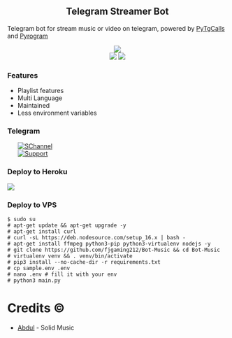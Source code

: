 <h2 align="center">Telegram Streamer Bot </h2>
<p>
Telegram bot for stream music or video on telegram, 
powered by <a href="https://github.com/pytgcalls/pytgcalls">PyTgCalls</a>
and <a href="https://github.com/pyrogram/pyrogram">Pyrogram</a>
</p>

<div align="center">
    <a href="https://github.com/fjgaming212/Bot-Music"><img src="https://img.shields.io/github/repo-size/fjgaming212/Bot-Music?logo=github"></a> <br>
    <a href="https://github.com/fjgaming212/Bot-Music"><img src="https://img.shields.io/github/forks/fjgaming212/Bot-Music?logo=github"></a>
    <a href="https://github.com/fjgaming212/Bot-Music"><img src="https://img.shields.io/github/stars/fjgaming212/Bot-Music?logo=github"></a>
</div>


<h3>Features</h3> 
<ul>
    <li>Playlist features</li>
    <li>Multi Language</li>
    <li>Maintained</li>
    <li>Less environment variables</li>
</ul>

<h3>Telegram</h3>
<ul>
    <a href="https://t.me/BotMusicUpdates"><img alt="SChannel" src="https://img.shields.io/badge/Channel-blue.svg?logo=telegram"></a> <br/>
    <a href="https://t.me/BotMusicChat"><img alt="Support" src="https://img.shields.io/badge/Support-blue.svg?logo=telegram"></a> <br/>
</ul>

<h3>Deploy to Heroku </h3>
<div>
    <a href="https://dashboard.heroku.com/new?button-url=https://github.com/fjgaming212/Bot-Music&template=httpshttps://github.com/fjgaming212/Bot-Music"><img src="https://www.herokucdn.com/deploy/button.svg"></a>
</div>

### Deploy to VPS
```
$ sudo su
# apt-get update && apt-get upgrade -y
# apt-get install curl
# curl -sL https://deb.nodesource.com/setup_16.x | bash - 
# apt-get install ffmpeg python3-pip python3-virtualenv nodejs -y 
# git clone https://github.com/fjgaming212/Bot-Music && cd Bot-Music
# virtualenv venv && . venv/bin/activate 
# pip3 install --no-cache-dir -r requirements.txt 
# cp sample.env .env 
# nano .env # fill it with your env 
# python3 main.py
```

# Credits ©
* [Abdul](https://github.com/DoellBarr/solidmusic) - Solid Music
